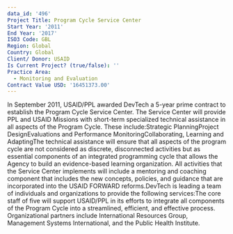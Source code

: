 ```yaml
---
data_id: '496'
Project Title: Program Cycle Service Center
Start Year: '2011'
End Year: '2017'
ISO3 Code: GBL
Region: Global
Country: Global
Client/ Donor: USAID
Is Current Project? (true/false): ''
Practice Area:
  - Monitoring and Evaluation
Contract Value USD: '16451373.00'
---
```

In September 2011, USAID/PPL awarded DevTech a 5-year prime contract to establish the Program Cycle Service Center. The Service Center will provide PPL and USAID Missions with short-term specialized technical assistance in all aspects of the Program Cycle. These include:Strategic PlanningProject DesignEvaluations and Performance MonitoringCollaborating, Learning and AdaptingThe technical assistance will ensure that all aspects of the program cycle are not considered as discrete, disconnected activities but as essential components of an integrated programming cycle that allows the Agency to build an evidence-based learning organization. All activities that the Service Center implements will include a mentoring and coaching  component that includes the new concepts, policies, and guidance that are incorporated into the USAID FORWARD reforms.DevTech is leading a team of individuals and organizations to provide the following services:The core staff of five will support USAID/PPL in its efforts to integrate all components of the Program Cycle into a streamlined, efficient, and effective process. Organizational partners include International Resources Group, Management Systems International, and the Public Health Institute.